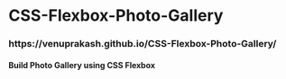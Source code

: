 <h1>CSS-Flexbox-Photo-Gallery</h1>

<h3>https://venuprakash.github.io/CSS-Flexbox-Photo-Gallery/</h3>

<h4>Build Photo Gallery using CSS Flexbox</h4>

